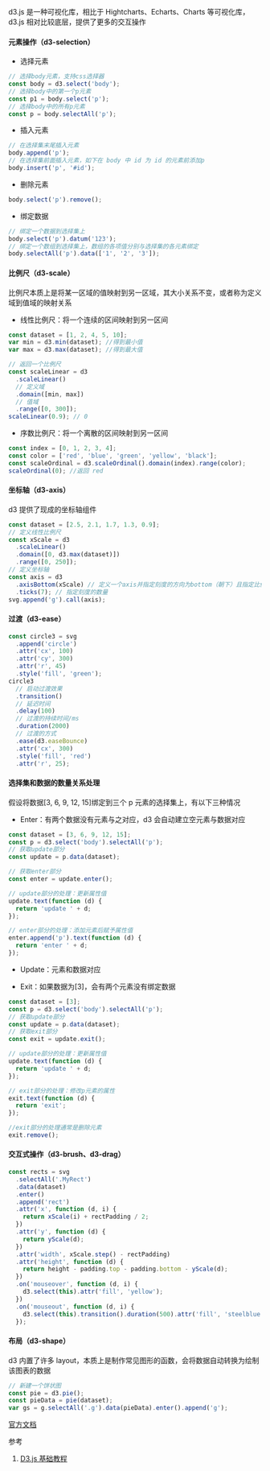 d3.js 是一种可视化库，相比于 Hightcharts、Echarts、Charts 等可视化库，d3.js 相对比较底层，提供了更多的交互操作

#### 元素操作（d3-selection）

- 选择元素

```js
// 选择body元素，支持css选择器
const body = d3.select('body');
// 选择body中的第一个p元素
const p1 = body.select('p');
// 选择body中的所有p元素
const p = body.selectAll('p');
```

- 插入元素

```js
// 在选择集末尾插入元素
body.append('p');
// 在选择集前面插入元素，如下在 body 中 id 为 id 的元素前添加p
body.insert('p', '#id');
```

- 删除元素

```js
body.select('p').remove();
```

- 绑定数据

```js
// 绑定一个数据到选择集上
body.select('p').datum('123');
// 绑定一个数组到选择集上，数组的各项值分别与选择集的各元素绑定
body.selectAll('p').data(['1', '2', '3']);
```

#### 比例尺（d3-scale）

比例尺本质上是将某一区域的值映射到另一区域，其大小关系不变，或者称为定义域到值域的映射关系

- 线性比例尺：将一个连续的区间映射到另一区间

```js
const dataset = [1, 2, 4, 5, 10];
var min = d3.min(dataset); //得到最小值
var max = d3.max(dataset); //得到最大值

// 返回一个比例尺
const scaleLinear = d3
  .scaleLinear()
  // 定义域
  .domain([min, max])
  // 值域
  .range([0, 300]);
scaleLinear(0.9); // 0
```

- 序数比例尺：将一个离散的区间映射到另一区间

```js
const index = [0, 1, 2, 3, 4];
const color = ['red', 'blue', 'green', 'yellow', 'black'];
const scaleOrdinal = d3.scaleOrdinal().domain(index).range(color);
scaleOrdinal(0); //返回 red
```

#### 坐标轴（d3-axis）

d3 提供了现成的坐标轴组件

```js
const dataset = [2.5, 2.1, 1.7, 1.3, 0.9];
// 定义线性比例尺
const xScale = d3
  .scaleLinear()
  .domain([0, d3.max(dataset)])
  .range([0, 250]);
// 定义坐标轴
const axis = d3
  .axisBottom(xScale) // 定义一个axis并指定刻度的方向为bottom（朝下）且指定比例尺为xScale
  .ticks(7); // 指定刻度的数量
svg.append('g').call(axis);
```

#### 过渡（d3-ease）

```js
const circle3 = svg
  .append('circle')
  .attr('cx', 100)
  .attr('cy', 300)
  .attr('r', 45)
  .style('fill', 'green');
circle3
  // 启动过渡效果
  .transition()
  // 延迟时间
  .delay(100)
  // 过渡的持续时间/ms
  .duration(2000)
  // 过渡的方式
  .ease(d3.easeBounce)
  .attr('cx', 300)
  .style('fill', 'red')
  .attr('r', 25);
```

#### 选择集和数据的数量关系处理

假设将数据[3, 6, 9, 12, 15]绑定到三个 p 元素的选择集上，有以下三种情况

- Enter：有两个数据没有元素与之对应，d3 会自动建立空元素与数据对应

```js
const dataset = [3, 6, 9, 12, 15];
const p = d3.select('body').selectAll('p');
// 获取update部分
const update = p.data(dataset);

// 获取enter部分
const enter = update.enter();

// update部分的处理：更新属性值
update.text(function (d) {
  return 'update ' + d;
});

// enter部分的处理：添加元素后赋予属性值
enter.append('p').text(function (d) {
  return 'enter ' + d;
});
```

- Update：元素和数据对应

- Exit：如果数据为[3]，会有两个元素没有绑定数据

```js
const dataset = [3];
const p = d3.select('body').selectAll('p');
// 获取update部分
const update = p.data(dataset);
// 获取exit部分
const exit = update.exit();

// update部分的处理：更新属性值
update.text(function (d) {
  return 'update ' + d;
});

// exit部分的处理：修改p元素的属性
exit.text(function (d) {
  return 'exit';
});

//exit部分的处理通常是删除元素
exit.remove();
```

#### 交互式操作（d3-brush、d3-drag）

```js
const rects = svg
  .selectAll('.MyRect')
  .data(dataset)
  .enter()
  .append('rect')
  .attr('x', function (d, i) {
    return xScale(i) + rectPadding / 2;
  })
  .attr('y', function (d) {
    return yScale(d);
  })
  .attr('width', xScale.step() - rectPadding)
  .attr('height', function (d) {
    return height - padding.top - padding.bottom - yScale(d);
  })
  .on('mouseover', function (d, i) {
    d3.select(this).attr('fill', 'yellow');
  })
  .on('mouseout', function (d, i) {
    d3.select(this).transition().duration(500).attr('fill', 'steelblue');
  });
```

#### 布局（d3-shape）

d3 内置了许多 layout，本质上是制作常见图形的函数，会将数据自动转换为绘制该图表的数据

```js
// 新建一个饼状图
const pie = d3.pie();
const pieData = pie(dataset);
var gs = g.selectAll('.g').data(pieData).enter().append('g');
```

[官方文档](https://github.com/d3/d3-shape/tree/v3.2.0)

参考

1. [D3.js 基础教程](https://blog.csdn.net/weixin_39085822/article/details/119755130)
